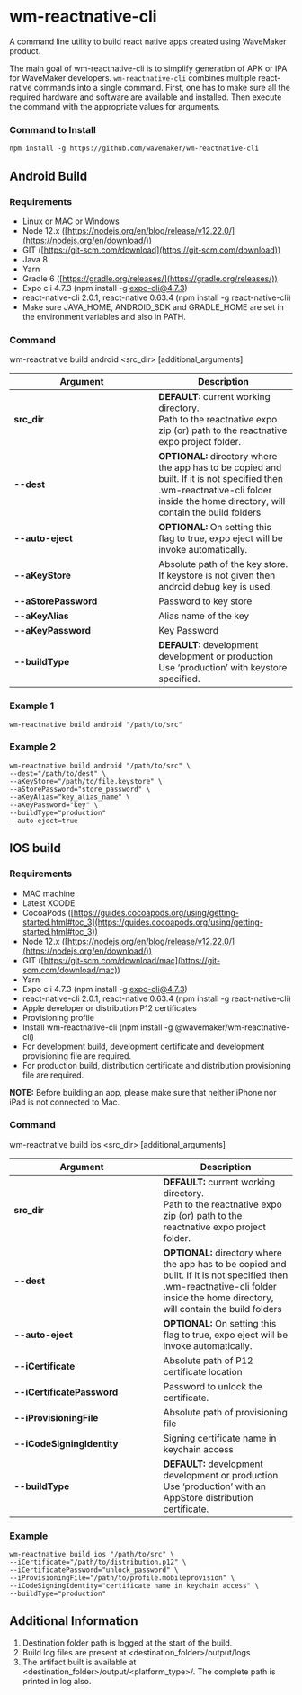# wm-reactnative-cli

A command line utility to build react native apps created using WaveMaker product.

The main goal of wm-reactnative-cli is to simplify generation of APK or IPA for WaveMaker developers. ```wm-reactnative-cli``` combines multiple react-native commands into a single command. First, one has to make sure all the required hardware and software are available and installed. Then execute the command with the appropriate values for arguments.

### Command to Install

~~~
npm install -g https://github.com/wavemaker/wm-reactnative-cli
~~~

## Android Build

### Requirements

-   Linux or MAC or Windows
-   Node 12.x ([https://nodejs.org/en/blog/release/v12.22.0/](https://nodejs.org/en/download/))
-   GIT ([https://git-scm.com/download](https://git-scm.com/download))
-   Java 8
-   Yarn
-   Gradle 6 ([https://gradle.org/releases/](https://gradle.org/releases/))
-   Expo cli 4.7.3 (npm install -g expo-cli@4.7.3)
-   react-native-cli 2.0.1, react-native 0.63.4 (npm install -g react-native-cli)
-   Make sure JAVA_HOME, ANDROID_SDK and GRADLE_HOME are set in the environment variables and also in PATH.

### Command

wm-reactnative build android <src_dir> [additional_arguments]


|&nbsp;&nbsp;&nbsp;&nbsp;&nbsp;&nbsp;&nbsp;&nbsp;&nbsp;&nbsp;&nbsp;&nbsp;&nbsp;&nbsp;&nbsp;&nbsp;&nbsp;&nbsp;&nbsp;**Argument**&nbsp;&nbsp;&nbsp;&nbsp;&nbsp;&nbsp;&nbsp;&nbsp;&nbsp;&nbsp;&nbsp;&nbsp;&nbsp;&nbsp;&nbsp;&nbsp;&nbsp;&nbsp;&nbsp;| **Description** |
|--|--|
| **src_dir** | **DEFAULT:** current working directory.<br> Path to the reactnative expo zip (or) path to the reactnative expo project folder. |
|**\-\-dest**|**OPTIONAL:** directory where the app has to be copied and built. If it is not specified then .wm-reactnative-cli folder inside the home directory, will contain the build folders |
|**\-\-auto-eject**|**OPTIONAL:** On setting this flag to true, expo eject will be invoke automatically.|
|**\-\-aKeyStore**|Absolute path of the key store. If keystore is not given then android debug key is used.|
|**\-\-aStorePassword**|Password to key store|
|**\-\-aKeyAlias**|Alias name of the key|
|**\-\-aKeyPassword**|Key Password|
|**\-\-buildType**|**DEFAULT:** development<br>development or production<br>Use ‘production’ with keystore specified.|


### Example 1

~~~
wm-reactnative build android "/path/to/src"
~~~
### Example 2
~~~
wm-reactnative build android "/path/to/src" \
--dest="/path/to/dest" \
--aKeyStore="/path/to/file.keystore" \
--aStorePassword="store_password" \
--aKeyAlias="key_alias_name" \
--aKeyPassword="key" \
--buildType="production"
--auto-eject=true
~~~

## IOS build

### Requirements

-   MAC machine
-   Latest XCODE
-   CocoaPods ([https://guides.cocoapods.org/using/getting-started.html#toc_3](https://guides.cocoapods.org/using/getting-started.html#toc_3))
-   Node 12.x ([https://nodejs.org/en/blog/release/v12.22.0/](https://nodejs.org/en/download/))
-   GIT ([https://git-scm.com/download/mac](https://git-scm.com/download/mac))
-   Yarn
-   Expo cli 4.7.3 (npm install -g expo-cli@4.7.3)
-   react-native-cli 2.0.1, react-native 0.63.4 (npm install -g react-native-cli)
-   Apple developer or distribution P12 certificates
-   Provisioning profile
-   Install wm-reactnative-cli (npm install -g @wavemaker/wm-reactnative-cli)
-   For development build, development certificate and development provisioning file are required.
-   For production build, distribution certificate and distribution provisioning file are required.

**NOTE:** Before building an app, please make sure that neither iPhone nor iPad is not connected to Mac.

### Command

wm-reactnative build ios <src_dir> [additional_arguments]


|&nbsp;&nbsp;&nbsp;&nbsp;&nbsp;&nbsp;&nbsp;&nbsp;&nbsp;&nbsp;&nbsp;&nbsp;&nbsp;&nbsp;&nbsp;&nbsp;&nbsp;&nbsp;&nbsp;**Argument**&nbsp;&nbsp;&nbsp;&nbsp;&nbsp;&nbsp;&nbsp;&nbsp;&nbsp;&nbsp;&nbsp;&nbsp;&nbsp;&nbsp;&nbsp;&nbsp;&nbsp;&nbsp;&nbsp;&nbsp;&nbsp;| **Description** |
|--|--|
| **src_dir** | **DEFAULT:** current working directory.<br> Path to the reactnative expo zip (or) path to the reactnative expo project folder. |
|**\-\-dest**|**OPTIONAL:** directory where the app has to be copied and built. If it is not specified then .wm-reactnative-cli folder inside the home directory, will contain the build folders |
|**\-\-auto-eject**|**OPTIONAL:** On setting this flag to true, expo eject will be invoke automatically.|
|**\-\-iCertificate**|Absolute path of P12 certificate location|
|**\-\-iCertificatePassword**|Password to unlock the certificate.|
|**\-\-iProvisioningFile**|Absolute path of provisioning file|
|**\-\-iCodeSigningIdentity**|Signing certificate name in keychain access|
|**\-\-buildType**|**DEFAULT:** development<bR>development or production <br>Use ‘production’ with an AppStore distribution certificate.|


### Example


~~~
wm-reactnative build ios "/path/to/src" \
--iCertificate="/path/to/distribution.p12" \
--iCertificatePassword="unlock_password" \
--iProvisioningFile="/path/to/profile.mobileprovision" \
--iCodeSigningIdentity="certificate name in keychain access" \
--buildType="production"
~~~


## Additional Information

1. Destination folder path is logged at the start of the build.
2. Build log files are present at <destination_folder>/output/logs
3. The artifact built is available at <destination_folder>/output/<platform_type>/. The complete path is printed in log also.
